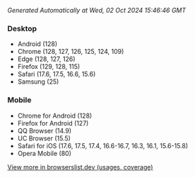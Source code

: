 _Generated Automatically at Wed, 02 Oct 2024 15:46:46 GMT_

### Desktop

- Android (128)
- Chrome (128, 127, 126, 125, 124, 109)
- Edge (128, 127, 126)
- Firefox (129, 128, 115)
- Safari (17.6, 17.5, 16.6, 15.6)
- Samsung (25)

### Mobile

- Chrome for Android (128)
- Firefox for Android (127)
- QQ Browser (14.9)
- UC Browser (15.5)
- Safari for iOS (17.6, 17.5, 17.4, 16.6-16.7, 16.3, 16.1, 15.6-15.8)
- Opera Mobile (80)

[View more in browserslist.dev (usages, coverage)](https://browserslist.dev/?q=PjAuMiUsbm90IGRlYWQsbm90IG9wX21pbmkgYWxs)
